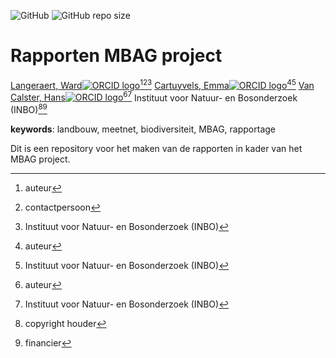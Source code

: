 <!-- spell-check: ignore:start -->
<!-- badges: start -->
![GitHub](https://img.shields.io/github/license/inbo/mbag-reports)
![GitHub repo size](https://img.shields.io/github/repo-size/inbo/mbag-reports)
<!-- badges: end -->

# Rapporten MBAG project

[Langeraert, Ward![ORCID logo](https://info.orcid.org/wp-content/uploads/2019/11/orcid_16x16.png)](https://orcid.org/0000-0002-5900-8109)[^aut][^cre][^inbo.be]
[Cartuyvels, Emma![ORCID logo](https://info.orcid.org/wp-content/uploads/2019/11/orcid_16x16.png)](https://orcid.org/0000-0001-7856-6360)[^aut][^inbo.be]
[Van Calster, Hans![ORCID logo](https://info.orcid.org/wp-content/uploads/2019/11/orcid_16x16.png)](https://orcid.org/0000-0001-8595-8426)[^aut][^inbo.be]
Instituut voor Natuur- en Bosonderzoek (INBO)[^cph][^fnd]

[^cph]: copyright houder
[^fnd]: financier
[^aut]: auteur
[^cre]: contactpersoon
[^inbo.be]: Instituut voor Natuur- en Bosonderzoek (INBO)
<!-- spell-check: ignore:end -->

**keywords**: landbouw, meetnet, biodiversiteit, MBAG, rapportage

<!-- community: inbo -->

<!-- description: start -->
Dit is een repository voor het maken van de rapporten in kader van het MBAG project.
<!-- description: end -->
